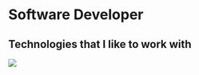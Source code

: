 # Software Developer

## Technologies that I like to work with
[![](https://skillicons.dev/icons?i=bash,c,go,typescript,react,next,tailwindcss,linux,github,docker,aws)](https://skillicons.dev)
